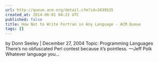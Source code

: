 ```yaml
---
url: http://queue.acm.org/detail.cfm?id=1039535
created_at: 2014-06-01 04:21 UTC
published: false
title: How Not to Write Fortran in Any Language - ACM Queue
tags: []
---
```


by Donn Seeley | December 27, 2004
Topic: Programming Languages There’s no obfuscated Perl contest because it’s pointless.
—Jeff Polk
Whatever language you…
